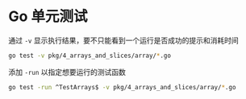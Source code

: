 # Go 单元测试

通过 `-v` 显示执行结果，要不只能看到一个运行是否成功的提示和消耗时间

```bash
go test -v pkg/4_arrays_and_slices/array/*.go
```

添加 `-run` 以指定想要运行的测试函数

```bash
go test -run ^TestArrays$ -v pkg/4_arrays_and_slices/array/*.go
```
